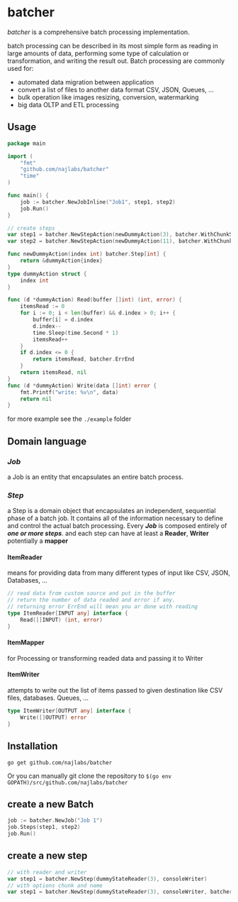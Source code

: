 # batcher
*batcher* is a comprehensive batch processing implementation.

batch processing can be described in its most simple form as reading in large amounts of data, performing some type of calculation or transformation, and writing the result out.
Batch processing are commonly used for:
- automated data migration between application
- convert a list of files to another data format CSV, JSON, Queues, ...
- bulk operation like images resizing, conversion, watermarking
- big data OLTP and ETL processing

## Usage
```go
package main

import (
	"fmt"
	"github.com/najlabs/batcher"
	"time"
)

func main() {
	job := batcher.NewJobInline("Job1", step1, step2)
	job.Run()
}

// create steps
var step1 = batcher.NewStepAction(newDummyAction(3), batcher.WithChunkSize(5), batcher.WithName("Step1"))
var step2 = batcher.NewStepAction(newDummyAction(11), batcher.WithChunkSize(5), batcher.WithName("Step2"))

func newDummyAction(index int) batcher.Step[int] {
	return &dummyAction{index}
}
type dummyAction struct {
	index int
}

func (d *dummyAction) Read(buffer []int) (int, error) {
	itemsRead := 0
	for i := 0; i < len(buffer) && d.index > 0; i++ {
		buffer[i] = d.index
		d.index--
		time.Sleep(time.Second * 1)
		itemsRead++
	}
	if d.index <= 0 {
		return itemsRead, batcher.ErrEnd
	}
	return itemsRead, nil
}
func (d *dummyAction) Write(data []int) error {
	fmt.Printf("write: %v\n", data)
	return nil
}
```
for more example see the `./example` folder

## Domain language
### *Job* 
a Job is an entity that encapsulates an entire batch process.
### *Step*
a Step is a domain object that encapsulates an independent, sequential phase of a batch job. It contains all of the information necessary to define and control the actual batch processing.
Every _**Job**_ is composed entirely of _**one or more steps**_. 
and each step can have at least a **Reader**, **Writer** potentially a **mapper**
#### ItemReader
means for providing data from many different types of input like CSV, JSON, Databases, ...
```go
// read data from custom source and put in the buffer
// return the number of data readed and error if any. 
// returning error ErrEnd will mean you ar done with reading
type ItemReader[INPUT any] interface {
    Read([]INPUT) (int, error)
}
```
#### ItemMapper
for Processing or transforming readed data and passing it to Writer
#### ItemWriter
attempts to write out the list of items passed to given destination like CSV files, databases. Queues, ...
```go
type ItemWriter[OUTPUT any] interface {
    Write([]OUTPUT) error
}
```

## Installation

~~~~
go get github.com/najlabs/batcher
~~~~
Or you can manually git clone the repository to
`$(go env GOPATH)/src/github.com/najlabs/batcher`
## create a new Batch
```go
job := batcher.NewJob("Job 1")
job.Steps(step1, step2)
job.Run()
```

## create a new step
```go
// with reader and writer 
var step1 = batcher.NewStep(dummyStateReader(3), consoleWriter)
// with options chunk and name
var step1 = batcher.NewStep(dummyStateReader(3), consoleWriter, batcher.WithChunkSize(5), batcher.WithName("Step1"))
```


